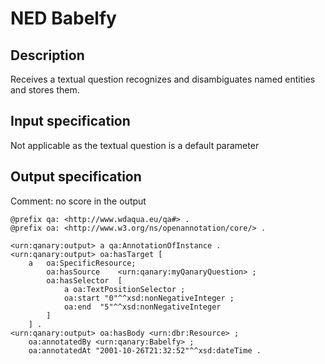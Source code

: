 # NED Babelfy

## Description

Receives a textual question recognizes and disambiguates named entities and stores them.

## Input specification

Not applicable as the textual question is a default parameter

## Output specification

Comment: no score in the output

```ttl
@prefix qa: <http://www.wdaqua.eu/qa#> .
@prefix oa: <http://www.w3.org/ns/openannotation/core/> .

<urn:qanary:output> a qa:AnnotationOfInstance .
<urn:qanary:output> oa:hasTarget [
    a   oa:SpecificResource;
        oa:hasSource    <urn:qanary:myQanaryQuestion> ;
        oa:hasSelector  [
            a oa:TextPositionSelector ;
            oa:start "0"^^xsd:nonNegativeInteger ;
            oa:end  "5"^^xsd:nonNegativeInteger
        ]
    ] .
<urn:qanary:output> oa:hasBody <urn:dbr:Resource> ;
    oa:annotatedBy <urn:qanary:Babelfy> ;
    oa:annotatedAt "2001-10-26T21:32:52"^^xsd:dateTime .
```
